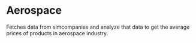 # Aerospace
Fetches data from simcompanies and analyze that data to get the average prices of products in aerospace industry.
